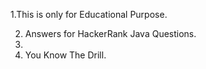 1.This is only for Educational Purpose.

2. Answers for HackerRank Java Questions.
3. 
4. You Know The Drill.
